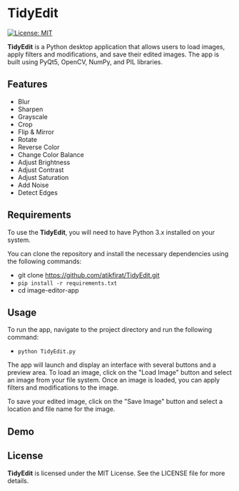 # TidyEdit
 [![License: MIT](https://img.shields.io/badge/License-MIT-yellow.svg)](https://opensource.org/licenses/MIT)

**TidyEdit** is a Python desktop application that allows users to load images, 
apply filters and modifications, and save their edited images. 
The app is built using PyQt5, OpenCV, NumPy, and PIL libraries.


## Features
- Blur
- Sharpen
- Grayscale
- Crop
- Flip & Mirror
- Rotate
- Reverse Color
- Change Color Balance
- Adjust Brightness
- Adjust Contrast
- Adjust Saturation
- Add Noise
- Detect Edges


## Requirements
To use the **TidyEdit**, you will need to have Python 3.x installed on your system.

You can clone the repository and install the necessary 
dependencies using the following commands:
* git clone https://github.com/atikfirat/TidyEdit.git
* `pip install -r requirements.txt`
* cd image-editor-app


## Usage

To run the app, navigate to the project directory and run the following command:
* `python TidyEdit.py`

The app will launch and display an interface with several buttons and a preview area. 
To load an image, click on the "Load Image" button and select an image from your file system. 
Once an image is loaded, you can apply filters and modifications to the image.

To save your edited image, click on the "Save Image" button and select a location and file name for the image.

## Demo


## License

**TidyEdit** is licensed under the MIT License. See the LICENSE file for more details.

